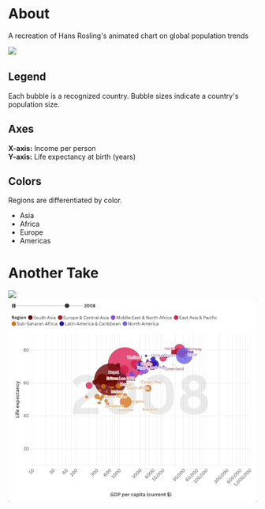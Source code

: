 # About
A recreation of Hans Rosling's animated chart on global population trends

![](https://github.com/anth3lia/rosling/blob/main/rosling.gif)

## Legend
Each bubble is a recognized country. Bubble sizes indicate a country's population size.

## Axes
<b>X-axis:</b> Income per person </br>
<b>Y-axis:</b> Life expectancy at birth (years)

## Colors
Regions are differentiated by color.
- Asia
- Africa
- Europe
- Americas

# Another Take

![](https://github.com/anth3lia/rosling/blob/main/updated.gif)
![](https://github.com/anth3lia/rosling/blob/main/interactions.gif)
